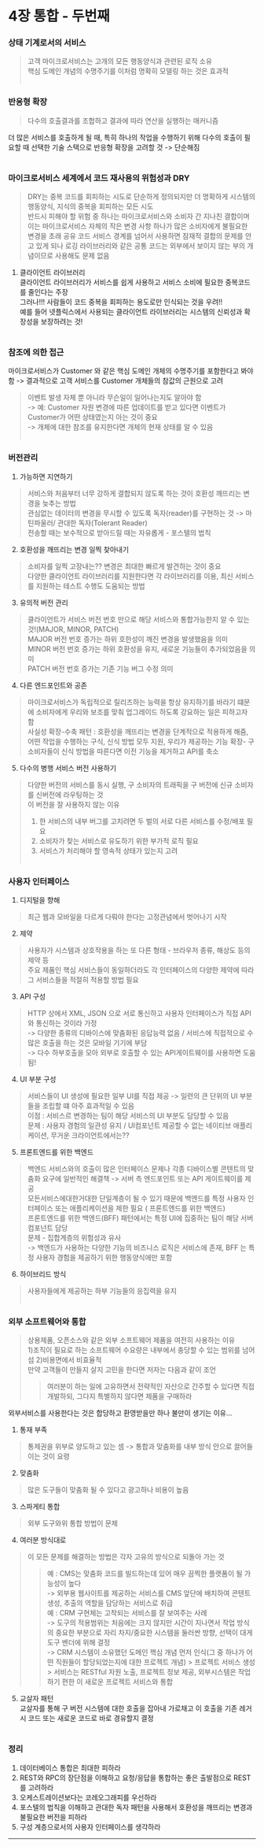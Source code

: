 # 4장 통합 - 두번째
> 

### 상태 기계로서의 서비스
> 고객 마이크로서비스는 고개의 모든 행동양식과 관련된 로직 소유 <br />
> 핵심 도메인 개념의 수명주기를 이처럼 명확히 모델링 하는 것은 효과적
<br /><br />
### 반응형 확장
> 다수의 호출결과를 조합하고 결과에 따라 연산을 실행하는 매커니즘

더 많은 서비스를 호출하게 될 때, 특히 하나의 작업을 수행하기 위해 다수의 호출이 필요할 때 선택한 기술 스택으로 반응형 확장을 고려할 것 -> 단순해짐
<br /><br />
### 마이크로서비스 세계에서 코드 재사용의 위험성과  DRY
> DRY는 중복 코드를 회피하는 시도로 단순하게 정의되지만 더 명확하게 시스템의 행동양식, 지식의 중복을 회피하는 모든 시도<br />
> 반드시 피해야 할 위험 중 하나는 마이크로서비스와 소비자 간 지나친 결합이며 이는 마이크로서비스 자체의 작은 변경 사항 하나가 많은 소비자에게 불필요한 변경을 초래
> 공유 코드 서비스 경계를 넘어서 사용하면 잠재적 결합의 문제를 안고 있게 되나 로깅 라이브러리와 같은 공통 코드는 외부에서 보이지 않는 부의 개념이므로 사용해도 문제 없음

1. 클라이언트 라이브러리<br />
클라이언트 라이브러리가 서비스를 쉽게 사용하고 서비스 소비에 필요한 중복코드를 줄인다는 주장<br />
그러나!!! 사람들이 코드 중복을 회피하는 용도로만 인식되는 것을 우려!!<br />
예를 들어 넷플릭스에서 사용되는 클라이언트 라이브러리는 시스템의 신뢰성과 확장성을 보장하려는 것!
<br /><br />
### 참조에 의한 접근
마이크로서비스가 Customer 와 같은 핵심 도메인 개체의 수명주기를 포함한다고 봐야함 -> 결과적으로 고객 서비스를 Customer 개체들의 참값의 근원으로 고려<br />
> 이벤트 발생 자체 뿐 아니라 무슨일이 일어나는지도 알아야 함<br />
-> 예: Customer 자원 변경에 따른 업데이트를 받고 있다면 이벤트가 Customer가 어떤 상태였는지 아는 것이 중요<br />
-> 개체에 대한 참조를 유지한다면 개체의 현재 상태를 알 수 있음
<br /><br />
### 버전관리
1. 가능하면 지연하기<br />
> 서비스와 처음부터 너무 강하게 결합되지 않도록 하는 것이 호환성 깨뜨리는 변경을 늦추는 방법 <br />
> 관심없는 데이터의 변경을 무시할 수 있도록 독자(reader)를 구현하는 것 -> 마틴파울러/ 관대한 독자(Tolerant Reader)<br />
> 전송할 때는 보수적으로 받아드릴 때는 자유롭게 - 포스텔의 법칙
2. 호환성을 깨뜨리는 변경 일찍 찾아내기<br />
> 소비자를 일찍 고장내는?? 변경은 최대한 빠르게 발견하는 것이 중요<br />
> 다양한 클라이언트 라이브러리를 지원한다면 각 라이브러리를 이용, 최신 서비스를 지원하는 테스트 수행도 도움되는 방법
3. 유의적 버전 관리<br />
> 클라이언트가 서비스 버전 번호 만으로 해당 서비스와 통합가능한지 알 수 있는 것!(MAJOR, MINOR, PATCH)<br />
> MAJOR 버전 번호 증가는 하위 호한성이 깨진 변경을 발생했음을 의미<br />
> MINOR 버전 번호 증가는 하위 호환성을 유지, 새로운 기능들이 추가되었음을 의미<br />
> PATCH 버전 번호 증가는 기존 기능 버그 수정 의미<br />
4. 다른 엔드포인트와 공존<br />
> 마이크로서비스가 독립적으로 릴리즈하는 능력을 항상 유지하기를 바라기 떄문에 소비자에게 우리와 보조를 맞춰 업그레이드 하도록 강요하는 일은 피하고자 함<br />
> 사실성 확장-수축 패턴 :  호환성을 깨뜨리는 변경을 단계적으로 적용하게 해줌, 어떤 작업을 수행하는 구식, 신식 방법 모두 지원, 우리가 제공하는 기능 확장- 구 소비자들이 신식 방법을 따른다면 이전 기능을 제거하고 API를 축소<br />
5. 다수의 병행 서비스 버전 사용하기<br />
> 다양한 버전의 서비스를 동시 실행, 구 소비자의 트래픽을 구 버전에 신규 소비자를 신버전에 라우팅하는 것<br />
> 이 버전을 잘 사용하지 않는 이유<br />
> 1) 한 서비스의 내부 버그를 고치려면 두 벌의 서로 다른 서비스를 수정/배포 필요<br />
> 2) 소비자가 찾는 서비스로 유도하기 위한 부가적 로직 필요<br />
> 3) 서비스가 처리해야 할 영속적 상태가 있는지 고려
   <br /><br />
### 사용자 인터페이스
1. 디지털을 향해<br />
> 최근 웹과 모바일을 다르게 다뤄야 한다는 고정관념에서 벗어나기 시작<br />
2. 제약<br />
> 사용자가 시스템과 상호작용을 하는 또 다른 형태 - 브라우저 종류, 해상도 등의 제약 등<br />
> 주요 제품인 핵심 서비스들이 동일하더라도 각 인터페이스의 다양한 제약에 따라 그 서비스들을 적절히 적용할 방법 필요<br />
3. API 구성<br />
> HTTP 상에서 XML, JSON 으로 서로 통신하고 사용자 인터페이스가 직접 API와 통신하는 것이라 가정<br />
> -> 다양한 종류의 디바이스에 맞춤화된 응답능력 없음 / 서비스에 직접적으로 수많은 호출을 하는 것은 모바일 기기에 부담<br />
> -> 다수 하부호출을 모아 외부로 호출할 수 있는 API게이트웨이를 사용하면 도움됨!<br />
4. UI 부분 구성<br />
> 서비스들이 UI 생성에 필요한 일부 UI를 직접 제공 -> 일련의 큰 단위의 UI 부분들을 조립할 떄 아주 효과적일 수 있음<br />
> 이점 : 서비스르 변경하는 팀이 해당 서비스의 UI 부분도 담당할 수 있음<br />
> 문제 : 사용자 경험의 일관성 유지 / UI컴포넌트 제공할 수 없는 네이티브 애플리케이션, 무거운 크라이언트에서는??<br />
5. 프론트엔드를 위한 백엔드<br />
> 백엔드 서비스와의 호출이 많은 인터페이스 문제나 각종 디바이스별 콘텐트의 맞춤화 요구에 일반적인 해결책 -> 서버 측 엔드포인트 또는 API 게이트웨이를 제공<br />
> 모든서비스에대한거대한 단일계층이 될 수 있기 때문에 백엔드를 특정 사용자 인터페이스 또는 애플리케이션을 제한 필요 ( 프론트엔드를 위한 백엔드)<br />
> 프론트엔드를 위한 백엔드(BFF) 패턴에서는  특정 UI에 집중하는 팀이 해당 서버 컴포넌트 담당<br />
> 문제 - 집합계층의 위험성과 유사<br />
> -> 백엔드가 사용하는 다양한 기능의 비즈니스 로직은 서비스에 존재, BFF 는 특정 사용자 경험을 제공하기 위한 행동양식에만 포함<br />
6. 하이브리드 방식<br />
> 사용자들에게 제공하는 하부 기능들의 응집력을 유지
<br /><br />
### 외부 소프트웨어와 통합
> 상용제품, 오픈소스와 같은 외부 소프트웨어 제품을 여전히 사용하는 이유<br />
> 1)조직이 필요로 하는 소프트웨어 수요량은 내부에서 충당할 수 있는 범위를 넘어섬 2)비용면에서 비효율적<br />
> 만약 고객들이 만들지 살지 고민을 한다면 저자는 다음과 같이 조언
>> 여러분이 하는 일에 고유하면서 전략적인 자산으로 간주할 수 있다면 직접 개발하되, 그다지 특별하지 않다면 제품을 구매하라

외부서비스를 사용한다는 것은 합당하고 환영받을만 하나 불만이 생기는 이유...
1. 통재 부족<br />
> 통제권을 위부로 양도하고 있는 셈 -> 통합과 맞춤화를 내부 방식 안으로 끌어들이는 것이 요령<br />
2. 맞춤화<br />
> 많은 도구들이 맞춤화 될 수 있다고 광고하나 비용이 높음<br />
3. 스파게티 통합<br />
> 외부 도구와위 통합 방법이 문제<br />
4. 여러분 방식대로<br />
> 이 모든 문제를 해결하는 방법은 각자 고유의 방식으로 되돌아 가는 것 <br />
>> 예 : CMS는 맞춤화 코드를 빌드하는데 있어 매우 끔찍한 플랫폼이 될 가능성이 높다<br />
>> -> 외부용 웹사이트를 제공하는 서비스를 CMS 앞단에 배치하여 콘텐트 생성, 추출의 역할을 담당하는 서비스로 취급<br />
>> 예 : CRM 구현체는 고착되는 서비스를 잘 보여주는 사례<br />
>> -> 도구의 적용범위는 처음에는 크지 않지만 시간이 지나면서 작업 방식의 중요한 부분으로 자리 차지/중요한 시스템을 둘러싼 방향, 선택이 대게 도구 벤더에 위해 결정<br />
>> -> CRM 시스템이 소유했던 도메인 핵심 개념 먼저 인식(그 중 하나가 어떤 직원들이 할당되었는지에 대한 프로젝트 개념) > 프로젝트 서비스 생성 > 서비스는 RESTful 자원 노출, 프로젝트 정보 제공, 외부시스템은 작업하기 편한 이 새로운 프로젝트 서비스와 통합<br />

5. 교살자 패턴<br />
교살자를 통해 구 버전 시스템에 대한 호출을 잡아내 가로채고 이 호출을 기존 레거시 코드 또는 새로운 코드로 바로 경유할지 결정
<br /><br />
### 정리
1. 데이터베이스 통합은 최대한 피하라
2. REST와 RPC의 장단점을 이해하고 요청/응답을 통합하는 좋은 출발점으로 REST를 고려하라
3. 오케스트레이션보다는 코레오그래피를 우선하라
4. 포스텔의 법칙을 이해하고 관대한 독자 패턴을 사용해서 호환성을 깨뜨리는 변경과 불필요한 버전을 피하라
5. 구성 계층으로서의 사용자 인터페이스를 생각하라




- - -

